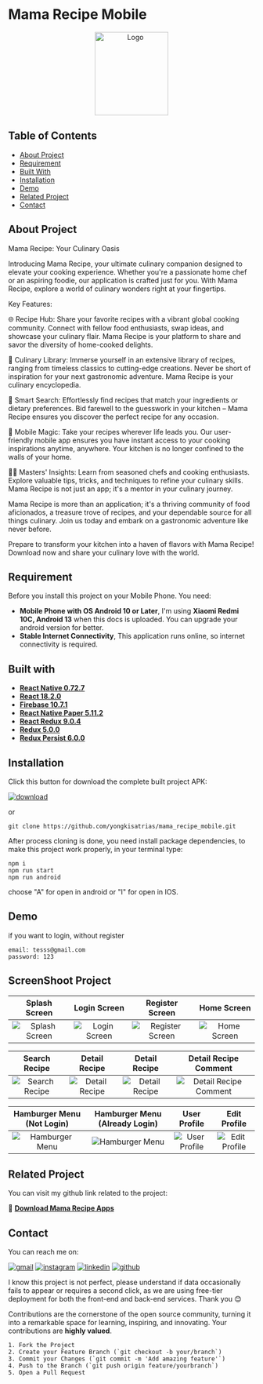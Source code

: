 # Mama Recipe Mobile

<div align="center">
<a href="https://github.com/yongkisatrias/mama_recipe_mobile">
    <img src="https://i.ibb.co/bdjnQ0H/mama-recipe-icon.png" alt="Logo" width="150" height="170">
</a>
</div>

## Table of Contents

- [About Project](#about-project)
- [Requirement](#requirement)
- [Built With](#built-with)
- [Installation](#installation)
- [Demo](#demo)
- [Related Project](#related-project)
- [Contact](#contact)

## About Project

Mama Recipe: Your Culinary Oasis

Introducing Mama Recipe, your ultimate culinary companion designed to elevate your cooking experience. Whether you're a passionate home chef or an aspiring foodie, our application is crafted just for you. With Mama Recipe, explore a world of culinary wonders right at your fingertips.

Key Features:

🌐 Recipe Hub: Share your favorite recipes with a vibrant global cooking community. Connect with fellow food enthusiasts, swap ideas, and showcase your culinary flair. Mama Recipe is your platform to share and savor the diversity of home-cooked delights.

📖 Culinary Library: Immerse yourself in an extensive library of recipes, ranging from timeless classics to cutting-edge creations. Never be short of inspiration for your next gastronomic adventure. Mama Recipe is your culinary encyclopedia.

🔎 Smart Search: Effortlessly find recipes that match your ingredients or dietary preferences. Bid farewell to the guesswork in your kitchen – Mama Recipe ensures you discover the perfect recipe for any occasion.

📱 Mobile Magic: Take your recipes wherever life leads you. Our user-friendly mobile app ensures you have instant access to your cooking inspirations anytime, anywhere. Your kitchen is no longer confined to the walls of your home.

👨‍🍳 Masters' Insights: Learn from seasoned chefs and cooking enthusiasts. Explore valuable tips, tricks, and techniques to refine your culinary skills. Mama Recipe is not just an app; it's a mentor in your culinary journey.

Mama Recipe is more than an application; it's a thriving community of food aficionados, a treasure trove of recipes, and your dependable source for all things culinary. Join us today and embark on a gastronomic adventure like never before.

Prepare to transform your kitchen into a haven of flavors with Mama Recipe! Download now and share your culinary love with the world.

## Requirement

Before you install this project on your Mobile Phone. You need:

- **Mobile Phone with OS Android 10 or Later**, I'm using **Xiaomi Redmi 10C, Android 13** when this docs is uploaded. You can upgrade your android version for better.
- **Stable Internet Connectivity**, This application runs online, so internet connectivity is required.

## Built with

- [**React Native 0.72.7**](https://reactnative.dev/docs/getting-started)
- [**React 18.2.0**](https://react.dev/)
- [**Firebase 10.7.1**](https://firebase.google.com/)
- [**React Native Paper 5.11.2**](https://reactnativepaper.com/)
- [**React Redux 9.0.4**](https://react-redux.js.org/introduction/getting-started)
- [**Redux 5.0.0**](https://redux.js.org/introduction/getting-started)
- [**Redux Persist 6.0.0**](https://www.npmjs.com/package/redux-persist)

## Installation

Click this button for download the complete built project APK:

[![download](https://img.shields.io/badge/Download-32CD32)](https://github.com/yongkisatrias/mama_recipe_mobile/releases/tag/v1.0.0)

or

```
git clone https://github.com/yongkisatrias/mama_recipe_mobile.git
```

After process cloning is done, you need install package dependencies, to make this project work properly, in your terminal type:

```
npm i
npm run start
npm run android
```

choose "A" for open in android or "I" for open in IOS.

## Demo

if you want to login, without register

```
email: tesss@gmail.com
password: 123
```

## ScreenShoot Project

|                        Splash Screen                         |                    Login Screen                     |                      Register Screen                      |                      Home Screen                      |
| :----------------------------------------------------------: | :-------------------------------------------------: | :-------------------------------------------------------: | :---------------------------------------------------: |
| ![Splash Screen](https://i.ibb.co/Z8dcz7z/splash-screen.png) | ![Login Screen](https://i.ibb.co/W082t82/login.png) | ![Register Screen](https://i.ibb.co/S33F0NG/register.png) | ![Home Screen](https://i.ibb.co/vDsLZQd/homepage.png) |

|                        Search Recipe                         |                              Detail Recipe                               |                           Detail Recipe                            |                            Detail Recipe Comment                             |
| :----------------------------------------------------------: | :----------------------------------------------------------------------: | :----------------------------------------------------------------: | :--------------------------------------------------------------------------: |
| ![Search Recipe](https://i.ibb.co/s6zPPVk/search-recipe.png) | ![Detail Recipe](https://i.ibb.co/b3jGQ1Q/detail-recipe-ingredients.png) | ![Detail Recipe](https://i.ibb.co/8NPg7jM/detail-recipe-video.png) | ![Detail Recipe Comment](https://i.ibb.co/hcknR7k/detail-recipe-comment.png) |

|                        Hamburger Menu (Not Login)                        |                        Hamburger Menu (Already Login)                        |                        User Profile                        |                        Edit Profile                        |
| :----------------------------------------------------------------------: | :--------------------------------------------------------------------------: | :--------------------------------------------------------: | :--------------------------------------------------------: |
| ![Hamburger Menu](https://i.ibb.co/n1YfG65/hamburger-menu-not-login.png) | ![Hamburger Menu](https://i.ibb.co/pf7JTwM/hamburger-menu-already-login.png) | ![User Profile](https://i.ibb.co/BygtXbK/user-profile.png) | ![Edit Profile](https://i.ibb.co/M84BSQh/edit-profile.png) |

## Related Project

You can visit my github link related to the project:

🚀 **[Download Mama Recipe Apps](https://github.com/yongkisatrias/mama_recipe_mobile/releases/tag/v1.0.0)**

## Contact

You can reach me on:

[![gmail](https://img.shields.io/badge/Gmail-D14836?style=for-the-badge&logo=gmail&logoColor=white)](mailto:yongkisatrias@gmail.com)
[![instagram](https://img.shields.io/badge/Instagram-E4405F?style=for-the-badge&logo=instagram&logoColor=white)](https://instagram.com/yongkisatrias)
[![linkedin](https://img.shields.io/badge/linkedin-0A66C2?style=for-the-badge&logo=linkedin&logoColor=white)](https://www.linkedin.com/in/yongkisatrias)
[![github](https://img.shields.io/badge/Github-232b2b?style=for-the-badge&logo=github&logoColor=white)](https://www.github.com/yongkisatrias)

I know this project is not perfect, please understand if data occasionally fails to appear or requires a second click, as we are using free-tier deployment for both the front-end and back-end services. Thank you 😊

Contributions are the cornerstone of the open source community, turning it into a remarkable space for learning, inspiring, and innovating. Your contributions are **highly valued**.

```
1. Fork the Project
2. Create your Feature Branch (`git checkout -b your/branch`)
3. Commit your Changes (`git commit -m 'Add amazing feature'`)
4. Push to the Branch (`git push origin feature/yourbranch`)
5. Open a Pull Request
```
